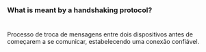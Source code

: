 ### What is meant by a handshaking protocol?

#

Processo de troca de mensagens entre dois dispositivos antes de começarem a se comunicar, estabelecendo uma conexão confiável.
